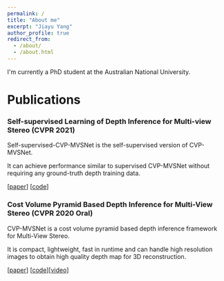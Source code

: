 ```yaml
---
permalink: /
title: "About me"
excerpt: "Jiayu Yang"
author_profile: true
redirect_from: 
  - /about/
  - /about.html
---
```


I'm currently a PhD student at the Australian National University.

# Publications

### Self-supervised Learning of Depth Inference for Multi-view Stereo (CVPR 2021)

Self-supervised-CVP-MVSNet is the self-supervised version of CVP-MVSNet.

It can achieve performance similar to supervised CVP-MVSNet without requiring any ground-truth depth training data.

\[[paper](https://arxiv.org/pdf/2104.02972)\] \[[code](https://github.com/JiayuYANG/Self-supervised-CVP-MVSNet)\]

### Cost Volume Pyramid Based Depth Inference for Multi-View Stereo (CVPR 2020 Oral) 

CVP-MVSNet is a cost volume pyramid based depth inference framework for Multi-View Stereo. 

It is compact, lightweight, fast in runtime and can  handle  high  resolution  images  to  obtain  high  quality depth map for 3D reconstruction.

\[[paper](https://arxiv.org/abs/1912.08329)\] \[[code](https://github.com/JiayuYANG/CVP-MVSNet)\]\[[video](https://www.youtube.com/watch?v=lBFgNyz5JpU)\]


